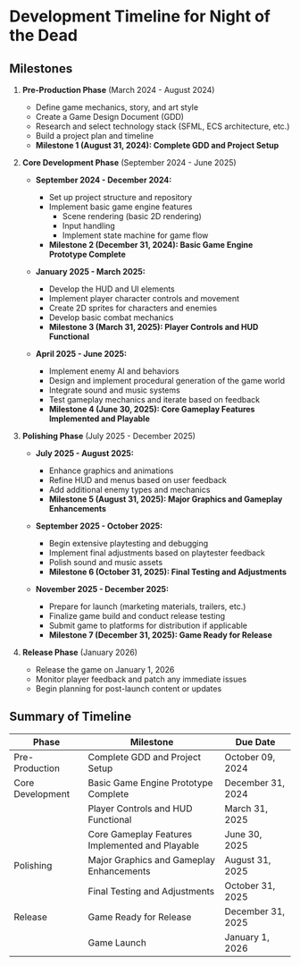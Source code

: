 # Development Timeline for **Night of the Dead**

## Milestones

1. **Pre-Production Phase** (March 2024 - August 2024)
    - Define game mechanics, story, and art style
    - Create a Game Design Document (GDD)
    - Research and select technology stack (SFML, ECS architecture, etc.)
    - Build a project plan and timeline
    - **Milestone 1 (August 31, 2024): Complete GDD and Project Setup**

2. **Core Development Phase** (September 2024 - June 2025)
    - **September 2024 - December 2024:**
        - Set up project structure and repository
        - Implement basic game engine features
            - Scene rendering (basic 2D rendering)
            - Input handling
            - Implement state machine for game flow
        - **Milestone 2 (December 31, 2024): Basic Game Engine Prototype Complete**

    - **January 2025 - March 2025:**
        - Develop the HUD and UI elements
        - Implement player character controls and movement
        - Create 2D sprites for characters and enemies
        - Develop basic combat mechanics
        - **Milestone 3 (March 31, 2025): Player Controls and HUD Functional**

    - **April 2025 - June 2025:**
        - Implement enemy AI and behaviors
        - Design and implement procedural generation of the game world
        - Integrate sound and music systems
        - Test gameplay mechanics and iterate based on feedback
        - **Milestone 4 (June 30, 2025): Core Gameplay Features Implemented and Playable**

3. **Polishing Phase** (July 2025 - December 2025)
    - **July 2025 - August 2025:**
        - Enhance graphics and animations
        - Refine HUD and menus based on user feedback
        - Add additional enemy types and mechanics
        - **Milestone 5 (August 31, 2025): Major Graphics and Gameplay Enhancements**

    - **September 2025 - October 2025:**
        - Begin extensive playtesting and debugging
        - Implement final adjustments based on playtester feedback
        - Polish sound and music assets
        - **Milestone 6 (October 31, 2025): Final Testing and Adjustments**

    - **November 2025 - December 2025:**
        - Prepare for launch (marketing materials, trailers, etc.)
        - Finalize game build and conduct release testing
        - Submit game to platforms for distribution if applicable
        - **Milestone 7 (December 31, 2025): Game Ready for Release**

4. **Release Phase** (January 2026)
    - Release the game on January 1, 2026
    - Monitor player feedback and patch any immediate issues
    - Begin planning for post-launch content or updates

## Summary of Timeline

| **Phase**             | **Milestone**                                    | **Due Date**      |
|-----------------------|--------------------------------------------------|-------------------|
| Pre-Production        | Complete GDD and Project Setup                  | October 09, 2024  |
| Core Development      | Basic Game Engine Prototype Complete             | December 31, 2024 |
|                       | Player Controls and HUD Functional               | March 31, 2025    |
|                       | Core Gameplay Features Implemented and Playable  | June 30, 2025     |
| Polishing             | Major Graphics and Gameplay Enhancements         | August 31, 2025   |
|                       | Final Testing and Adjustments                    | October 31, 2025  |
| Release               | Game Ready for Release                           | December 31, 2025 |
|                       | Game Launch                                     | January 1, 2026   |

